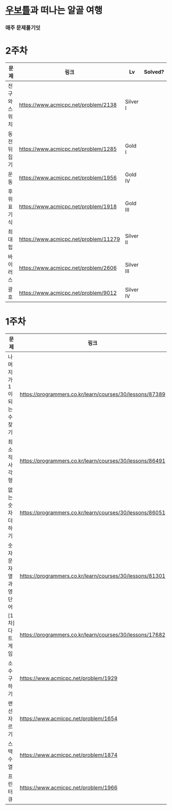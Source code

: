 # [우보틀](https://github.com/woobottle)과 떠나는 알골 여행

### 매주 문제풀기잇

# 2주차

| 문제          | 링크                                  | Lv         | Solved? |
| ------------- | ------------------------------------- | ---------- | ------- |
| 전구와 스위치 | https://www.acmicpc.net/problem/2138  | Silver I   |         |
| 동전 뒤집기   | https://www.acmicpc.net/problem/1285  | Gold I     |         |
| 운동          | https://www.acmicpc.net/problem/1956  | Gold IV    |         |
| 후위 표기식   | https://www.acmicpc.net/problem/1918  | Gold III   |         |
| 최대 힙       | https://www.acmicpc.net/problem/11279 | Silver II  |         |
| 바이러스      | https://www.acmicpc.net/problem/2606  | Silver III |         |
| 괄호          | https://www.acmicpc.net/problem/9012  | Silver IV  |         |

# 1주차

| 문제                      | 링크                                                     | Lv  | Solved? |
| ------------------------- | -------------------------------------------------------- | --- | ------- |
| 나머지가 1이 되는 수 찾기 | https://programmers.co.kr/learn/courses/30/lessons/87389 | 1   | O       |
| 최소직사각형              | https://programmers.co.kr/learn/courses/30/lessons/86491 | 1   | O       |
| 없는 숫자 더하기          | https://programmers.co.kr/learn/courses/30/lessons/86051 | 1   | O       |
| 숫자 문자열과 영단어      | https://programmers.co.kr/learn/courses/30/lessons/81301 | 1   | O       |
| [1차] 다트 게임           | https://programmers.co.kr/learn/courses/30/lessons/17682 | 1   | O       |
| 소수구하기                | https://www.acmicpc.net/problem/1929                     | S2  | O       |
| 랜선 자르기               | https://www.acmicpc.net/problem/1654                     | S3  | O       |
| 스택수열                  | https://www.acmicpc.net/problem/1874                     | S3  | O       |
| 프린터 큐                 | https://www.acmicpc.net/problem/1966                     | S3  | O       |
